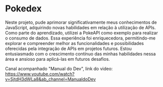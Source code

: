 # Pokedex

Neste projeto, pude aprimorar significativamente meus conhecimentos de JavaScript, adquirindo novas habilidades em relação à utilização de APIs. Como parte do aprendizado, utilizei a PokeAPI como exemplo para realizar o consumo de dados. Essa experiência foi enriquecedora, permitindo-me explorar e compreender melhor as funcionalidades e possibilidades oferecidas pela integração de APIs em projetos futuros. Estou entusiasmado com o crescimento contínuo das minhas habilidades nessa área e ansioso para aplicá-las em futuros desafios.


Canal acompanhado "Manual do Dev", link do video: https://www.youtube.com/watch?v=SjtdH3dWLa8&ab_channel=ManualdoDev
